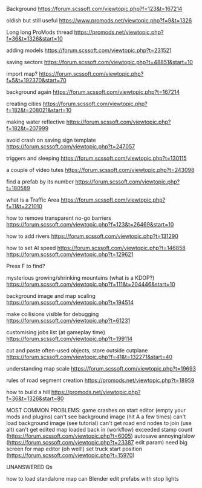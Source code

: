 
Background
https://forum.scssoft.com/viewtopic.php?f=123&t=167214

oldish but still useful
https://www.promods.net/viewtopic.php?f=9&t=1326

Long long ProMods thread
https://promods.net/viewtopic.php?f=36&t=1326&start=10

adding models
https://forum.scssoft.com/viewtopic.php?t=231521

saving sectors
https://forum.scssoft.com/viewtopic.php?t=48851&start=10

import map?
https://forum.scssoft.com/viewtopic.php?f=5&t=192370&start=70

background again
https://forum.scssoft.com/viewtopic.php?t=167214

creating cities
https://forum.scssoft.com/viewtopic.php?f=182&t=208021&start=10

making water reflective
https://forum.scssoft.com/viewtopic.php?f=182&t=207999

avoid crash on saving sign template
https://forum.scssoft.com/viewtopic.php?t=247057

triggers and sleeping
https://forum.scssoft.com/viewtopic.php?t=130115

a couple of video tutes
https://forum.scssoft.com/viewtopic.php?t=243098

find a prefab by its number
https://forum.scssoft.com/viewtopic.php?t=180589

what is a Traffic Area
https://forum.scssoft.com/viewtopic.php?f=11&t=221010

how to remove transparent no-go barriers
https://forum.scssoft.com/viewtopic.php?f=123&t=26469&start=10

how to add rivers
https://forum.scssoft.com/viewtopic.php?t=131290

how to set AI speed
https://forum.scssoft.com/viewtopic.php?t=146858
https://forum.scssoft.com/viewtopic.php?t=129621

Press F to find?

mysterious growing/shrinking mountains (what is a KDOP?)
https://forum.scssoft.com/viewtopic.php?f=111&t=204446&start=10

background image and map scaling
https://forum.scssoft.com/viewtopic.php?t=194514

make collisions visible for debugging
https://forum.scssoft.com/viewtopic.php?t=61231

customising jobs list (at gameplay time)
https://forum.scssoft.com/viewtopic.php?t=199114

cut and paste often-used objects, store outside cutplane
https://forum.scssoft.com/viewtopic.php?f=41&t=132271&start=40

understanding map scale
https://forum.scssoft.com/viewtopic.php?t=19693

rules of road segment creation
https://promods.net/viewtopic.php?t=18959

how to build a hill
https://promods.net/viewtopic.php?f=36&t=1326&start=80



MOST COMMON PROBLEMS:
game crashes on start editor (empty your mods and plugins)
can't see background image (hit A a few times)
can't load background image (see tutorial)
can't get road end nodes to join (use alt)
can't get edited map loaded back in (workflow)
exceeded stamp count (https://forum.scssoft.com/viewtopic.php?t=6005)
autosave annoying/slow (https://forum.scssoft.com/viewtopic.php?t=23387  edit param)
need big screen for map editor (oh well!)
set truck start position (https://forum.scssoft.com/viewtopic.php?t=15970)

UNANSWERED Qs

how to load standalone map
can Blender edit prefabs with stop lights

